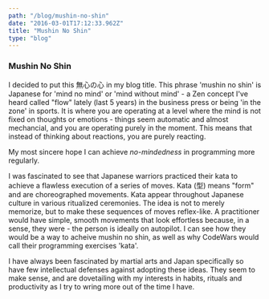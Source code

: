```yaml
---
path: "/blog/mushin-no-shin"
date: "2016-03-01T17:12:33.962Z"
title: "Mushin No Shin"
type: "blog"
---
```


### Mushin No Shin
 I decided to put this 無心の心 in my blog title. This phrase 'mushin no shin' is Japanese for 'mind no mind' or 'mind without mind' - a Zen concept I've heard called "flow" lately (last 5 years) in the business press or being 'in the zone' in sports. It is where you are operating at a level where the mind is not fixed on thoughts or emotions - things seem automatic and almost mechancial, and you are operating purely in the moment. This means that instead of thinking about reactions, you are purely reacting.

My most sincere hope I can achieve _no-mindedness_ in programming more regularly.

I was fascinated to see that Japanese warriors practiced their kata to achieve a flawless execution of a series of moves. Kata (型) means "form" and are choreographed movements. Kata appear throughout Japanese culture in various ritualized ceremonies. The idea is not to merely memorize, but to make these sequences of moves reflex-like. A practitioner would have simple, smooth movements that look effortless because, in a sense, they were - the person is ideally on autopilot. I can see how they would be a way to acheive mushin no shin, as well as why CodeWars would call their programming exercises 'kata'.

I have always been fascinated by martial arts and Japan specifically so have few intellectual defenses against adopting these ideas. They seem to make sense, and are dovetailing with my interests in habits, rituals and productivity as I try to wring more out of the time I have.
